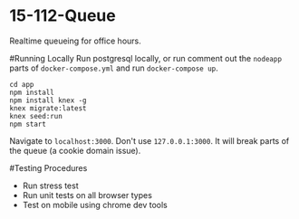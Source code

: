 # 15-112-Queue
Realtime queueing for office hours.

#Running Locally
Run postgresql locally, or run comment out the `nodeapp` parts of `docker-compose.yml` and run `docker-compose up`.
```
cd app
npm install 
npm install knex -g
knex migrate:latest
knex seed:run
npm start
```

Navigate to `localhost:3000`. Don't use `127.0.0.1:3000`. It will break parts of the queue (a cookie domain issue). 

#Testing Procedures
- Run stress test
- Run unit tests on all browser types
- Test on mobile using chrome dev tools


